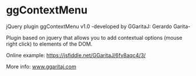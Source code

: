 # ggContextMenu
jQuery plugin ggContextMenu v1.0 -developed by GGaritaJ: Gerardo Garita-

Plugin based on jquery that allows you to add contextual options (mouse right click) to elements of the DOM. 

Online example: https://jsfiddle.net/GGaritaJ/6fv8aqc4/3/

More info: www.ggaritaj.com
